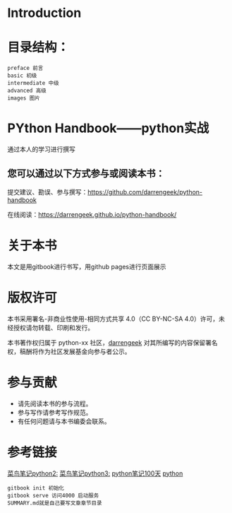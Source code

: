 # Introduction


# 目录结构：

```
preface 前言
basic 初级
intermediate 中级
advanced 高级
images 图片
```
# PYthon Handbook——python实战

通过本人的学习进行撰写

## 您可以通过以下方式参与或阅读本书：

提交建议、勘误、参与撰写：https://github.com/darrengeek/python-handbook

在线阅读：https://darrengeek.github.io/python-handbook/

# 关于本书
本文是用gitbook进行书写，用github pages进行页面展示


# 版权许可
本书采用署名-非商业性使用-相同方式共享 4.0（CC BY-NC-SA 4.0）许可，未经授权请勿转载、印刷和发行。

本书著作权归属于 python-xx 社区，[darrengeek](https://github.com/darrengeek) 对其所编写的内容保留署名权，稿酬将作为社区发展基金向参与者公示。

# 参与贡献
- 请先阅读本书的参与流程。
- 参与写作请参考写作规范。
- 有任何问题请与本书编委会联系。

# 参考链接
[菜鸟笔记python2:](https://www.runoob.com/python/python-100-examples.html)
[菜鸟笔记python3:](https://www.runoob.com/python3/python3-tutorial.html)
[python笔记100天](https://github.com/chengcuichao/PythonNote)
[python](https://www.cnblogs.com/geekmao/p/7553097.html)
```
gitbook init 初始化
gitbook serve 访问4000 启动服务
SUMMARY.md就是自己要写文章章节目录
```